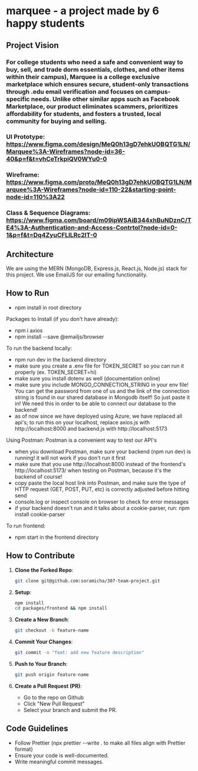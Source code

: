 # marquee - a project made by 6 happy students

## Project Vision
### For college students who need a safe and convenient way to buy, sell, and trade dorm essentials, clothes, and other items within their campus), Marquee is a college exclusive marketplace which ensures secure, student-only transactions through .edu email verification and focuses on campus-specific needs. Unlike other similar apps such as Facebook Marketplace, our product eliminates scammers, prioritizes affordability for students, and fosters a trusted, local community for buying and selling.

### UI Prototype: https://www.figma.com/design/MeQ0h13gD7ehkUOBQTG1LN/Marquee%3A-Wireframes?node-id=36-40&p=f&t=vhCeTrkpiQV0WYu0-0
### Wireframe: https://www.figma.com/proto/MeQ0h13gD7ehkUOBQTG1LN/Marquee%3A-Wireframes?node-id=110-22&starting-point-node-id=110%3A22
### Class & Sequence Diagrams: https://www.figma.com/board/m09ipWSAiB344xhBuNDznC/TE4%3A-Authentication-and-Access-Contrtol?node-id=0-1&p=f&t=Dq4ZyuCFLlLRc2IT-0

## Architecture

We are using the MERN (MongoDB, Express.js, React.js, Node.js) stack for this project. We use EmailJS for our emailing functionality.

## How to Run

- npm install in root directory

Packages to Install (if you don't have already):
- npm i axios
- npm install --save @emailjs/browser

To run the backend locally:

- npm run dev in the backend directory
- make sure you create a .env file for TOKEN_SECRET so you can run it properly (ex. TOKEN_SECRET=hi)
- make sure you install dotenv as well (documentation online)
- make sure you include MONGO_CONNECTION_STRING in your env file! You can get the password from one of us and the link of the connection string is found in our shared database in Mongodb itself! So just paste it in! We need this in order to be able to connect our database to the backend!
- as of now since we have deployed using Azure, we have replaced all api's; to run this on your localhost, replace axios.js with http://localhost:8000 and backend.js with http://localhost:5173

Using Postman: Postman is a convenient way to test our API's

- when you download Postman, make sure your backend (npm run dev) is running! it will not work if you don't run it first
- make sure that you use http://localhost:8000 instead of the frontend's http://localhost:5173/ when testing on Postman, because it's the backend of course!
- copy paste the local host link into Postman, and make sure the type of HTTP request (GET, POST, PUT, etc) is correctly adjusted before hitting send
- console.log or inspect console on browser to check for error messages
- if your backend doesn't run and it talks about a cookie-parser, run: npm install cookie-parser

To run frontend:

- npm start in the frontend directory


## How to Contribute

1. **Clone the Forked Repo**:

    ```sh
    git clone git@github.com:soramicha/307-team-project.git

    ```

2. **Setup**:

    ```sh
    npm install
    cd packages/frontend && npm install

    ```

3. **Create a New Branch**:

    ```sh
    git checkout -b feature-name

    ```

4. **Commit Your Changes**:

    ```sh
    git commit -m "feat: add new feature description"

    ```

5. **Push to Your Branch**:

    ```sh
    git push origin feature-name

    ```

6. **Create a Pull Request (PR)**:
    - Go to the repo on Github
    - Click "New Pull Request"
    - Select your branch and submit the PR.

## Code Guidelines

- Follow Prettier (npx prettier --write . to make all files align with Prettier format)
- Ensure your code is well-documented.
- Write meaningful commit messages.
